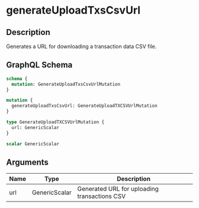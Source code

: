 # generateUploadTxsCsvUrl

## Description
Generates a URL for downloading a transaction data CSV file.

## GraphQL Schema
```graphql
schema {
  mutation: GenerateUploadTxsCsvUrlMutation
}

mutation {
  generateUploadTxsCsvUrl: GenerateUploadTXCSVUrlMutation
}

type GenerateUploadTXCSVUrlMutation {
  url: GenericScalar
}

scalar GenericScalar
```

## Arguments
| Name | Type | Description |
|------|------|-------------|
| url | GenericScalar | Generated URL for uploading transactions CSV |